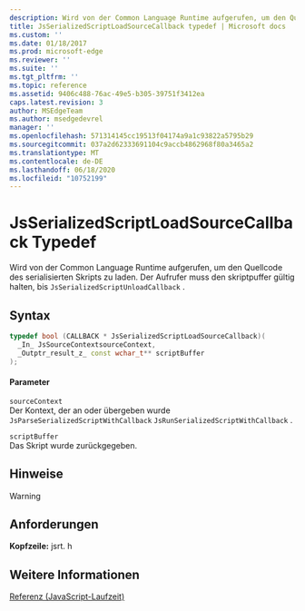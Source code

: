 ```yaml
---
description: Wird von der Common Language Runtime aufgerufen, um den Quellcode des serialisierten Skripts zu laden. Der Aufrufer muss den skriptpuffer gültig halten, bis `JsSerializedScriptUnloadCallback` .
title: JsSerializedScriptLoadSourceCallback typedef | Microsoft docs
ms.custom: ''
ms.date: 01/18/2017
ms.prod: microsoft-edge
ms.reviewer: ''
ms.suite: ''
ms.tgt_pltfrm: ''
ms.topic: reference
ms.assetid: 9406c488-76ac-49e5-b305-39751f3412ea
caps.latest.revision: 3
author: MSEdgeTeam
ms.author: msedgedevrel
manager: ''
ms.openlocfilehash: 571314145cc19513f04174a9a1c93822a5795b29
ms.sourcegitcommit: 037a2d62333691104c9accb4862968f80a3465a2
ms.translationtype: MT
ms.contentlocale: de-DE
ms.lasthandoff: 06/18/2020
ms.locfileid: "10752199"
---
```

# JsSerializedScriptLoadSourceCallback Typedef
Wird von der Common Language Runtime aufgerufen, um den Quellcode des serialisierten Skripts zu laden. Der Aufrufer muss den skriptpuffer gültig halten, bis `JsSerializedScriptUnloadCallback` .  
  
## Syntax  
  
```cpp  
typedef bool (CALLBACK * JsSerializedScriptLoadSourceCallback)(  
  _In_ JsSourceContextsourceContext,  
  _Outptr_result_z_ const wchar_t** scriptBuffer  
);  
```  
  
#### Parameter  
 `sourceContext`  
 Der Kontext, der an oder übergeben wurde `JsParseSerializedScriptWithCallback` `JsRunSerializedScriptWithCallback` .  
  
 `scriptBuffer`  
 Das Skript wurde zurückgegeben.  
  
## Hinweise  
  
> [!WARNING]
## Anforderungen  
 **Kopfzeile:** jsrt. h  
  
## Weitere Informationen  
 [Referenz (JavaScript-Laufzeit)](../chakra-hosting/reference-javascript-runtime.md)